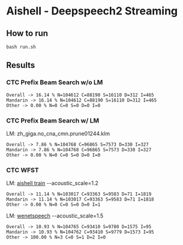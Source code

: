 # Aishell - Deepspeech2 Streaming

## How to run

```
bash run.sh
```

## Results

### CTC Prefix Beam Search w/o LM

```
Overall -> 16.14 % N=104612 C=88190 S=16110 D=312 I=465
Mandarin -> 16.14 % N=104612 C=88190 S=16110 D=312 I=465
Other -> 0.00 % N=0 C=0 S=0 D=0 I=0
```

### CTC Prefix Beam Search w/ LM

LM: zh_giga.no_cna_cmn.prune01244.klm
```
Overall -> 7.86 % N=104768 C=96865 S=7573 D=330 I=327
Mandarin -> 7.86 % N=104768 C=96865 S=7573 D=330 I=327
Other -> 0.00 % N=0 C=0 S=0 D=0 I=0
```

### CTC WFST

LM: [aishell train](http://paddlespeech.bj.bcebos.com/speechx/examples/ds2_ol/aishell/aishell_graph.zip)
--acoustic_scale=1.2
```
Overall -> 11.14 % N=103017 C=93363 S=9583 D=71 I=1819
Mandarin -> 11.14 % N=103017 C=93363 S=9583 D=71 I=1818
Other -> 0.00 % N=0 C=0 S=0 D=0 I=1
```

LM: [wenetspeech](http://paddlespeech.bj.bcebos.com/speechx/examples/ds2_ol/aishell/wenetspeech_graph.zip)
--acoustic_scale=1.5
```
Overall -> 10.93 % N=104765 C=93410 S=9780 D=1575 I=95
Mandarin -> 10.93 % N=104762 C=93410 S=9779 D=1573 I=95
Other -> 100.00 % N=3 C=0 S=1 D=2 I=0
```
